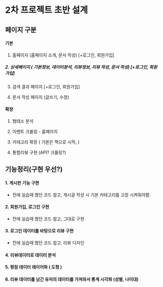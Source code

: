 # 2차 프로젝트 초반 설계 



## 페이지 구분

#### 기본

1. 홈페이지 (홈페이지 소개, 문서 작성) [+로그인, 회원가입] 

#####    2. 상세페이지 ( 기본정보, 데이터분석, 리뷰정보, 리뷰 작성, 문서 작성) [+로그인, 회원가입]

3. 검색 결과 페이지 [+로그인, 회원가입]

4. 문서 작성 페이지 (글쓰기, 수정)







#### 확장

1. 형태소 분석
2. 이벤트 크롤링 - 홈페이지

3. 카테고리 확장 ( 기본은 책으로 시작, )
4. 통합리뷰 구현 (API? 크롤링?)





## 기능정리(구현 우선?)

#### 1. 게시판 기능 구현

- 전에 실습때 했던 코드 참고, 게시글 작성 시 기본 카테고리를 고정 시켜줘야함.

#### 2. 회원가입, 로그인 구현 

- 전에 실습때 했던 코드 참고, 그대로 구현

#### 3. 로그인 데이터를 바탕으로 리뷰 구현

- 전에 실습때 했던 코드 참고, 리뷰 디자인

#### 4. 리뷰데이터로 데이터 분석 

#### 5. 평점 데이터 레이어화 ( 도형 )

#### 6. 리뷰 데이터를 남긴 유저의 데이터를 가져와서 통계 시각화 (성별, 나이대)



